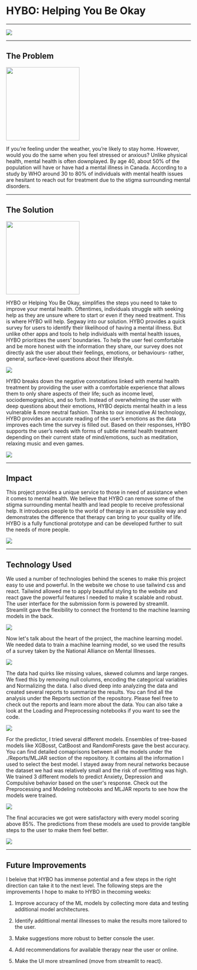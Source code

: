 # HYBO: Helping You Be Okay

<hr/>

![](https://cdn.discordapp.com/attachments/939536871262912546/939616419140755496/unknown.png)

<hr/>

## The Problem

<img src="https://cdn.discordapp.com/attachments/939536871262912546/939941143242756096/Screen_Shot_2022-02-06_at_12.49.23_PM.png" width=200>

<br/>

If you’re feeling under the weather, you’re likely to stay home. However, would you do the same when you feel stressed or anxious? Unlike physical health, mental health is often downplayed. By age 40, about 50% of the population will have or have had a mental illness in Canada. According to a study by WHO around 30 to 80% of individuals with mental health issues are hesitant to reach out for treatment due to the stigma surrounding mental disorders.

<hr/>

## The Solution

<img src="https://cdn.discordapp.com/attachments/939536871262912546/939941143846748281/Screen_Shot_2022-02-06_at_12.50.15_PM.png" width=200>

<br/>

HYBO or Helping You Be Okay, simplifies the steps you need to take to improve your mental health. Oftentimes, individuals struggle with seeking help as they are unsure where to start or even if they need treatment. This is where HYBO will help. Segway into our solution. HYBO provides a quick survey for users to identify their likelihood of having a mental illness. But unlike other apps and tools to help individuals with mental health issues, HYBO prioritizes the users’ boundaries. To help the user feel comfortable and be more honest with the information they share, our survey does not directly ask the user about their feelings, emotions, or behaviours- rather, general, surface-level questions about their lifestyle. 

![](https://cdn.discordapp.com/attachments/889980120461361225/990624114186276935/unknown.png)

HYBO breaks down the negative connotations linked with mental health treatment by providing the user with a comfortable experience that allows them to only share aspects of their life; such as income level, sociodemographics, and so forth. Instead of overwhelming the user with deep questions about their emotions, HYBO depicts mental health in a less vulnerable & more neutral fashion. Thanks to our innovative AI technology, HYBO provides an accurate reading of the user’s emotions as the data improves each time the survey is filled out. Based on their responses, HYBO supports the user’s needs with forms of subtle mental health treatment depending on their current state of mind/emotions, such as meditation, relaxing music and even games.  

![](https://cdn.discordapp.com/attachments/889980120461361225/990624492705415208/unknown.png)

<hr/>

## Impact

This project provides a unique service to those in need of assistance when it comes to mental health. We believe that HYBO can remove some of the stigma surrounding mental health and lead people to receive professional help. It introduces people to the world of therapy in an accessible way and demonstrates the difference that therapy can bring to your quality of life. HYBO is a fully functional prototype and can be developed further to suit the needs of more people. 

![](https://cdn.discordapp.com/attachments/939536871262912546/939945537581490196/unknown.png)

<hr/>

## Technology Used

We used a number of technologies behind the scenes to make this project easy to use and powerful. In the website we chose to use tailwind css and react. Tailwind allowed me to apply beautiful styling to the website and react gave the powerful features I needed to make it scalable and robust. 
The user interface for the submission form is powered by streamlit. Streamlit gave the flexibility to connect the frontend to the machine learning models in the back.

![](https://cdn.discordapp.com/attachments/939536871262912546/939945490592710717/unknown.png)

Now let's talk about the heart of the project, the machine learning model. We needed data to train a machine learning model, so we used the results of a survey taken by the National Alliance on Mental Illnesses.

![](https://cdn.discordapp.com/attachments/890026036790702101/990640911367155792/unknown.png)

The data had quirks like missing values, skewed columns and large ranges. We fixed this by removing null columns, encoding the categorical variables and Normalizing the data. I also dived deep into analyzing the data and created several reports to summarize the results. You can find all the analysis under the Reports section of the repository. Please feel free to check out the reports and learn more about the data. You can also take a look at the Loading and Preprocessing notebooks if you want to see the code.

![](https://cdn.discordapp.com/attachments/890026036790702101/990639843816140860/unknown.png)

For the predictor, I tried several different models. Ensembles of tree-based models like XGBosst, CatBoost and RandomForests gave the best accuracy. You can find detailed comaprisons between all the models under the ./Reports/MLJAR section of the repository. It contains all the information I used to select the best model. I stayed away from neural networks because the dataset we had was relatively small and the risk of overfitting was high. We trained 3 different models to predict Anxiety, Depression and Compulsive behavior based on the user's response. Check out the Preprocessing and Modeling notebooks and MLJAR reports to see how the models were trained. 

![](https://cdn.discordapp.com/attachments/890026036790702101/990639109129265203/unknown.png)

The final accuracies we got were satisfactory with every model scoring above 85%. The predictions from these models are used to provide tangible steps to the user to make them feel better. 

![](https://cdn.discordapp.com/attachments/890026036790702101/990639543160033301/unknown.png)

<hr/>

## Future Improvements

I beleive that HYBO has immense potential and a few steps in the right direction can take it to the next level. The following steps are the improvements I hope to make to HYBO in thecoming weeks:

1. Improve accuracy of the ML models by collecting more data and testing additional model architectures.

2. Identify addittional mental illnesses to make the results more tailored to the user.

3. Make suggestions more robust to better console the user.

4. Add recommendations for available therapy near the user or online.

5. Make the UI more streamlined (move from streamlit to react).